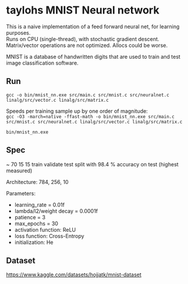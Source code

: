 # taylohs MNIST Neural network

This is a naive implementation of a feed forward neural net, for learning purposes.  
Runs on CPU (single-thread), with stochastic gradient descent. Matrix/vector operations are not optimized. Allocs could be worse.  

MNIST is a database of handwritten digits that are used to train and test image classification software.

## Run
`gcc -o bin/mnist_nn.exe src/main.c src/mnist.c src/neuralnet.c linalg/src/vector.c linalg/src/matrix.c`

Speeds per training sample up by one order of magnitude:  
`gcc -O3 -march=native -ffast-math -o bin/mnist_nn.exe src/main.c src/mnist.c src/neuralnet.c linalg/src/vector.c linalg/src/matrix.c`

`bin/mnist_nn.exe`

## Spec
~ 70 15 15 train validate test split with 98.4 % accuracy on test (highest measured)  

Architecture: 784, 256, 10  

Parameters:
* learning_rate = 0.01f
* lambda/l2/weight decay = 0.0001f
* patience = 3
* max_epochs = 30
* activation function: ReLU
* loss function: Cross-Entropy
* initialization: He

## Dataset
https://www.kaggle.com/datasets/hojjatk/mnist-dataset